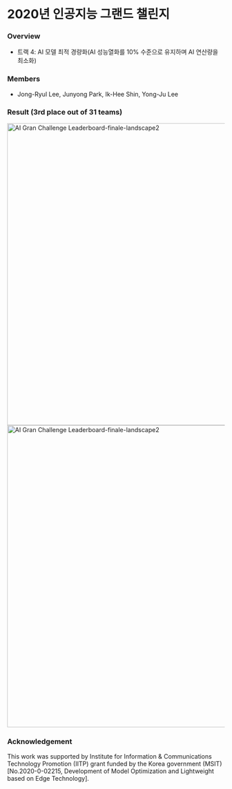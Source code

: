 # 2020년 인공지능 그랜드 챌린지

### Overview
* 트랙 4: AI 모델 최적 경량화(AI 성능열화를 10% 수준으로 유지하며 AI 연산량을 최소화)

### Members
* Jong-Ryul Lee, Junyong Park, Ik-Hee Shin, Yong-Ju Lee

### Result (3rd place out of 31 teams)
<img width="700" alt="AI Gran Challenge Leaderboard-finale-landscape2" src="https://user-images.githubusercontent.com/64128895/89403961-2539ef80-d754-11ea-943b-36b8ea3ea8a8.png">

<img width="700" alt="AI Gran Challenge Leaderboard-finale-landscape2" src="https://user-images.githubusercontent.com/64128895/89404126-70540280-d754-11ea-9dd9-e8b6860d5afa.PNG">



### Acknowledgement
This work was supported by Institute for Information & Communications Technology Promotion (IITP) grant funded by the Korea government (MSIT) [No.2020-0-02215, Development of Model Optimization and Lightweight based on Edge Technology].

